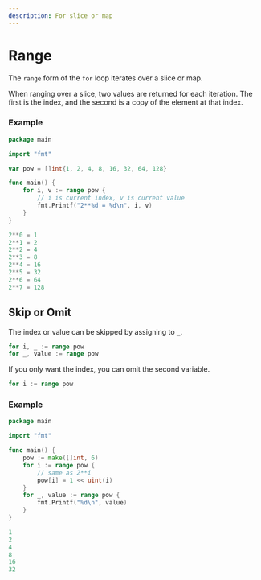 ```yaml
---
description: For slice or map
---
```


# Range

The `range` form of the `for` loop iterates over a slice or map.

When ranging over a slice, two values are returned for each iteration. The first is the index, and the second is a copy of the element at that index.

### Example

```go
package main

import "fmt"

var pow = []int{1, 2, 4, 8, 16, 32, 64, 128}

func main() {
	for i, v := range pow {
		// i is current index, v is current value
		fmt.Printf("2**%d = %d\n", i, v)
	}
}
```

```go
2**0 = 1
2**1 = 2
2**2 = 4
2**3 = 8
2**4 = 16
2**5 = 32
2**6 = 64
2**7 = 128
```

## Skip or Omit

The index or value can be skipped by assigning to `_`.

```go
for i, _ := range pow
for _, value := range pow
```

If you only want the index, you can omit the second variable.

```go
for i := range pow
```

### Example

```go
package main

import "fmt"

func main() {
    pow := make([]int, 6)
    for i := range pow {
        // same as 2**i
        pow[i] = 1 << uint(i)
    }
    for _, value := range pow {
        fmt.Printf("%d\n", value)
    }
}
```

```go
1
2
4
8
16
32
```

